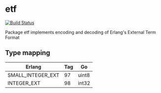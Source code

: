 # etf
[![Build Status](https://travis-ci.com/eiri/etf.svg?branch=master)](https://travis-ci.com/eiri/etf)

Package etf implements encoding and decoding of Erlang's External Term Format

## Type mapping

Erlang            | Tag | Go
----------------- | --- | -----
SMALL_INTEGER_EXT |  97 | uint8
INTEGER_EXT       |  98 | int32
